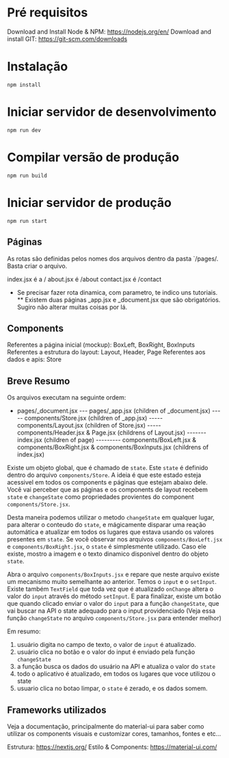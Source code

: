 # Pré requisitos

Download and Install Node & NPM: https://nodejs.org/en/
Download and install GIT: https://git-scm.com/downloads

# Instalação

```
npm install
```

# Iniciar servidor de desenvolvimento

```
npm run dev
```

# Compilar versão de produção

```
npm run build
```

# Iniciar servidor de produção

```
npm run start
```

## Páginas

As rotas são definidas pelos nomes dos arquivos dentro da pasta `/pages/. Basta criar o arquivo.

index.jsx é a /
about.jsx é /about
contact.jsx é /contact

- Se precisar fazer rota dinamica, com parametro, te indico uns tutoriais.
  \*\* Existem duas páginas \_app.jsx e \_document.jsx que são obrigatórios. Sugiro não alterar muitas coisas por lá.

## Components

Referentes a página inicial (mockup): BoxLeft, BoxRight, BoxInputs
Referentes a estrutura do layout: Layout, Header, Page
Referentes aos dados e apis: Store

## Breve Resumo

Os arquivos executam na seguinte ordem:

- pages/_document.jsx
--- pages/_app.jsx (children of _document.jsx)
----- components/Store.jsx (children of _app.jsx)
----- components/Layout.jsx (children of Store.jsx)
----- components/Header.jsx & Page.jsx (childrens of Layout.jsx)
------- index.jsx (children of page)
--------- components/BoxLeft.jsx & components/BoxRight.jsx & components/BoxInputs.jsx (childrens of index.jsx)

Existe um objeto global, que é chamado de `state`. Este `state` é definido dentro do arquivo `components/Store`. A ideia é que este estado esteja acessivel em todos os components e páginas que estejam abaixo dele. Você vai perceber que as páginas e os components de layout recebem `state` e `changeState` como propriedades provientes do component `components/Store.jsx`.

Desta maneira podemos utilizar o metodo `changeState` em qualquer lugar, para alterar o conteudo do `state`, e mágicamente disparar uma reação automática e atualizar em todos os lugares que estava usando os valores presentes em `state`.
Se você observar nos arquivos `components/BoxLeft.jsx` e `components/BoxRight.jsx`, o `state` é simplesmente utilizado. Caso ele existe, mostro a imagem e o texto dinamico disponivel dentro do objeto `state`.

Abra o arquivo `components/BoxInputs.jsx` e repare que neste arquivo existe um mecanismo muito semelhante ao anterior. Temos o `input` e o `setInput`. Existe também `TextField` que toda vez que é atualizado `onChange` altera o valor do `input` através do método `setInput`.
E para finalizar, existe um botão que quando clicado enviar o valor do `input` para a função `changeState`, que vai buscar na API o state adequado para o input providenciado (Veja essa função `changeState` no arquivo `components/Store.jsx` para entender melhor)


Em resumo: 
1. usuário digita no campo de texto, o valor de `input` é atualizado.
2. usuário clica no botão e o valor do input é enviado pela função `changeState`
3. a função busca os dados do usuário na API e atualiza o valor do `state`
4. todo o aplicativo é atualizado, em todos os lugares que voce utilizou o state
5. usuario clica no botao limpar, o `state` é zerado, e os dados somem.

## Frameworks utilizados

Veja a documentação, principalmente do material-ui para saber como utilizar os components visuais e customizar cores, tamanhos, fontes e etc...

Estrutura: https://nextjs.org/
Estilo & Components: https://material-ui.com/